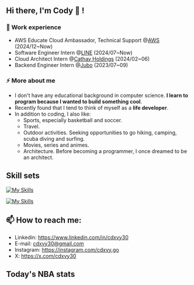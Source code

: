 ## Hi there, I'm Cody 🐶 !

### 🔭 Work experience

- AWS Educate Cloud Ambassador, Technical Support @[AWS](https://aws.amazon.com/tw/education/awseducate/) (2024/12~Now)
- Software Engineer Intern @[LINE](https://techblog.lycorp.co.jp/zh-hant) (2024/07~Now)
- Cloud Architect Intern @[Cathay Holdings](https://www.cathayholdings.com/holdings/career) (2024/02~06)
- Backend Engineer Intern @[Jubo](https://jubo-health.com/team/) (2023/07~09)

### ⚡ More about me

- I don't have any educational background in computer science. **I learn to program because I wanted to build something cool**.
- Recently found that I tend to think of myself as a **life developer**.
- In addition to coding, I also like:
  - Sports, especially basketball and soccer.
  - Travel.
  - Outdoor activities. Seeking opportunities to go hiking, camping, scuba diving and surfing.
  - Movies, series and animes.
  - Architecture. Before becoming a programmer, I once dreamed to be an architect.

## Skill sets

[![My Skills](https://skillicons.dev/icons?i=js,go,python,typescript,react,postgresql,redis,mysql)](https://skillicons.dev)

[![My Skills](https://skillicons.dev/icons?i=kubernetes,docker,grafana,prometheus,nginx,cloudflare,gcp,aws)](https://skillicons.dev)

## 📫 How to reach me:

- Linkedin: https://www.linkedin.com/in/cdxvy30
- E-mail: cdxvy30@gmail.com
- Instagram: https://instagram.com/cdxvy.go
- X: https://x.com/cdxvy30

## Today's NBA stats



<!--
**cdxvy30/cdxvy30** is a ✨ _special_ ✨ repository because its `README.md` (this file) appears on your GitHub profile.

Here are some ideas to get you started:

- 🔭 I’m currently working on ...
- 🌱 I’m currently learning ...
- 👯 I’m looking to collaborate on ...
- 🤔 I’m looking for help with ...
- 💬 Ask me about ...
- 📫 How to reach me: ...
- 😄 Pronouns: ...
- ⚡ Fun fact: ...
-->
